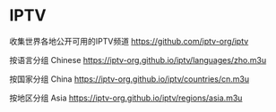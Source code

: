 # IPTV
收集世界各地公开可用的IPTV频道
https://github.com/iptv-org/iptv

按语言分组
Chinese  https://iptv-org.github.io/iptv/languages/zho.m3u

按国家分组
China    https://iptv-org.github.io/iptv/countries/cn.m3u

按地区分组
Asia     https://iptv-org.github.io/iptv/regions/asia.m3u

